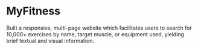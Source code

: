 # MyFitness
Built a responsive, multi-page website which facilitates users to search for 10,000+ exercises by name, target muscle, or equipment used, yielding brief textual and visual information.
